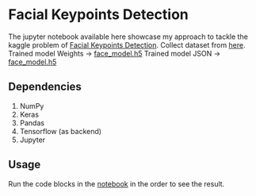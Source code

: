# Facial Keypoints Detection
The jupyter notebook available here showcase my approach to tackle the kaggle problem of [Facial Keypoints Detection](https://www.kaggle.com/c/facial-keypoints-detection).
Collect dataset from [here](https://www.kaggle.com/c/facial-keypoints-detection/data).
Trained model Weights -> [face_model.h5](https://github.com/piyush2896/Facial-Keypoints-Detection/blob/master/face_model.h5)
Trained model JSON -> [face_model.h5](https://github.com/piyush2896/Facial-Keypoints-Detection/blob/master/face_model.json)


## Dependencies
1. NumPy
2. Keras
3. Pandas
4. Tensorflow (as backend)
5. Jupyter


## Usage
Run the code blocks in the [notebook](https://github.com/piyush2896/Facial-Keypoints-Detection/blob/master/FacialPointRecognition-Kaggle.ipynb) in the order to see the result.